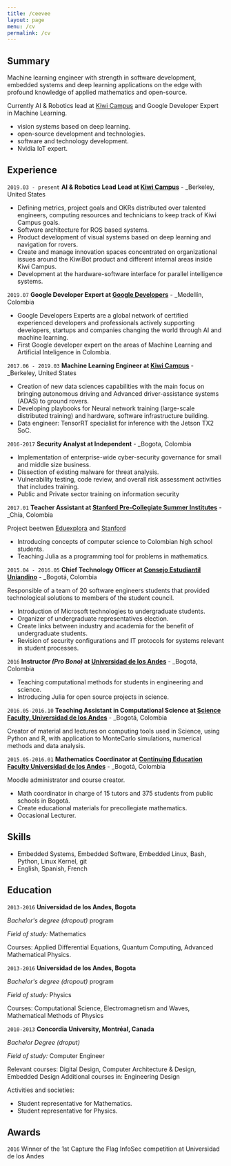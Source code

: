 ```yaml
---
title: /ceevee
layout: page
menu: /cv
permalink: /cv
---
```

## Summary

Machine learning engineer with strength in software development, embedded systems and deep learning applications on the edge with profound knowledge of applied mathematics and open-source.

Currently AI & Robotics lead at [Kiwi Campus](https://www.kiwibot.com/) and Google Developer Expert in Machine Learning.

* vision systems based on deep learning.
* open-source development and technologies.
* software and technology development.
* Nvidia IoT expert.

## Experience

`2019.03 - present`
__AI & Robotics Lead Lead at [Kiwi Campus](https://www.kiwibot.com/)__ - _Berkeley, United States

- Defining metrics, project goals and OKRs distributed over talented engineers, computing resources and technicians to keep track of
Kiwi Campus goals.
- Software architecture for ROS based systems.
- Product development of visual systems based on deep learning and navigation for rovers.
- Create and manage innovation spaces concentrated on organizational issues around the KiwiBot product and different internal areas
inside Kiwi Campus.
- Development at the hardware-software interface for parallel intelligence systems.


`2019.07`
__Google Developer Expert at [Google Developers](https://developers.google.cn/community/experts/directory/profile/profile-david_cardozo/)__ - _Medellín, Colombia
- Google Developers Experts are a global network of certified experienced developers and professionals actively supporting developers, startups and companies changing the world through AI and machine learning.
- First Google developer expert on the areas of Machine Learning and Artificial Inteligence in Colombia.

`2017.06 - 2019.03`
__Machine Learning Engineer at [Kiwi Campus](https://www.kiwibot.com/)__ - _Berkeley, United States

- Creation of new data sciences capabilities with the main focus on bringing autonomous driving and Advanced driver-assistance systems (ADAS) to ground rovers.
- Developing playbooks for Neural network training (large-scale distributed training) and hardware, software infrastructure building.
- Data engineer: TensorRT specialist for inference with the Jetson TX2 SoC.

`2016-2017`
__Security Analyst at Independent__ - _Bogota, Colombia

- Implementation of enterprise-wide cyber-security governance for small and middle size business.
- Dissection of existing malware for threat analysis.
- Vulnerability testing, code review, and overall risk assessment activities that includes training.
- Public and Private sector training on information security

`2017.01`
__Teacher Assistant at [Stanford Pre-Collegiate Summer Institutes](https://summerinstitutes.spcs.stanford.edu/)__ - _Chía, Colombia

Project beetwen [Eduexplora](https://www.eduexplora.com) and [Stanford](https://summerinstitutes.spcs.stanford.edu/)

- Introducing concepts of computer science to Colombian high school students.
- Teaching Julia as a programming tool for problems in mathematics.

`2015.04 - 2016.05`
__Chief Technology Officer at [Consejo Estudiantil Uniandino](https://ceu.uniandes.edu.co/)__ - _Bogotá, Colombia

Responsible of a team of 20 software engineers students that provided technological solutions to members of the student council.
- Introduction of Microsoft technologies to undergraduate students.
- Organizer of undergraduate representatives election.
- Create links between industry and academia for the benefit of undergraduate students.
- Revision of security configurations and IT protocols for systems relevant in student processes.

`2016`
__Instructor *(Pro Bono)* at [Universidad de los Andes](https://uniandes.edu.co/en)__ - _Bogotá, Colombia
- Teaching computational methods for students in engineering and science.
- Introducing Julia for open source projects in science.

`2016.05-2016.10`
__Teaching Assistant in Computational Science at [Science Faculty, Universidad de los Andes](https://uniandes.edu.co/en)__ - _Bogotá, Colombia

Creator of material and lectures on computing tools used in Science, using Python and R, with application to MonteCarlo simulations,
numerical methods and data analysis.

`2015.05-2016.01`
__Mathematics Coordinator at [Continuing Education Faculty Universidad de los Andes](https://conectate.uniandes.edu.co/)__ - _Bogotá, Colombia

Moodle administrator and course creator.
- Math coordinator in charge of 15 tutors and 375 students from public schools in Bogotá.
- Create educational materials for precollegiate mathematics.
- Occasional Lecturer.

## Skills
- Embedded Systems, Embedded Software, Embedded Linux, Bash, Python, Linux Kernel, git
- English, Spanish, French

## Education

`2013-2016`
__Universidad de los Andes, Bogota__

_Bachelor's degree (dropout)_ program

_Field of study:_ Mathematics

Courses: Applied Differential Equations, Quantum Computing, Advanced Mathematical Physics.

`2013-2016`
__Universidad de los Andes, Bogota__


_Bachelor's degree (dropout)_ program

_Field of study:_  Physics

Courses: Computational Science, Electromagnetism and Waves, Mathematical Methods of Physics

`2010-2013`
__Concordia University, Montréal, Canada__

_Bachelor Degree (droput)_

_Field of study:_ Computer Engineer

Relevant courses: Digital Design, Computer Architecture & Design, Embedded Design
Additional courses in: Engineering Design


Activities and societies:
- Student representative for Mathematics.
- Student representative for Physics.


## Awards

`2016`
Winner of the 1st Capture the Flag InfoSec competition at Universidad de los Andes
